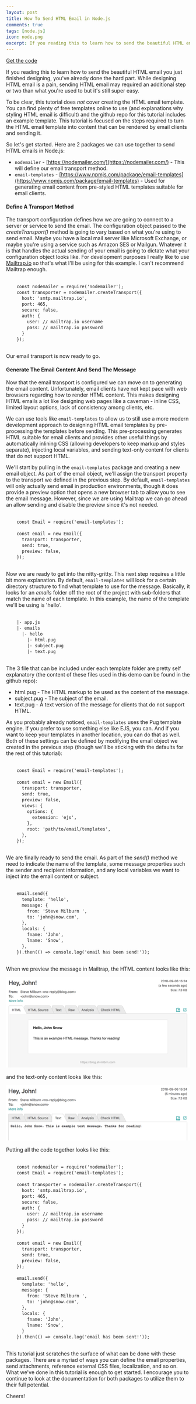 ```yaml
---
layout: post
title: How To Send HTML Email in Node.js
comments: true
tags: [node.js]
icon: node.png
excerpt: If you reading this to learn how to send the beautiful HTML email you just finished designing, you've already done the hard part. While designing HTML email is a pain, sending HTML email may required an additional step or two than what you're used to but it's still super easy.
---
```


[<i class="fa fa-github"></i> Get the code](https://github.com/stvmlbrn/node-html-email-demo)

If you reading this to learn how to send the beautiful HTML email you just finished designing, you've already done the hard part. While designing HTML email is a pain, sending HTML email may required an additional step or two than what you're used to but it's still super easy.

To be clear, this tutorial does _not_ cover creating the HTML email template. You can find plenty of free templates online to use (and explanations why styling HTML email is difficult) and the github repo for this tutorial includes an example template. This tutorial is focused on the steps required to turn the HTML email template into content that can be rendered by email clients and sending it.




So let's get started. Here are 2 packages we can use together to send HTML emails in Node.js:
* `nodemailer` - [https://nodemailer.com/](https://nodemailer.com/) - This will define our email transport method.
* `email-templates` - [https://www.npmjs.com/package/email-templates](https://www.npmjs.com/package/email-templates) - Used for generating email content from pre-styled HTML templates suitable for email clients.

#### Define A Transport Method
The transport configuration defines how we are going to connect to a server or service to send the email. The configuration object passed to the _createTransport()_ method is going to vary based on what you're using to send email. Maybe you have a local mail server like Microsoft Exchange, or maybe you're using a service such as Amazon SES or Mailgun. Whatever it is that handles the actual sending of your email is going to dictate what your configuration object looks like. For development purposes I really like to use [Mailtrap.io](https://mailtrap.io) so that's what I'll be using for this example. I can't recommend Mailtrap enough.

<pre class="prettyprint">
  <code class="language-javascript">
    const nodemailer = require('nodemailer');
    const transporter = nodemailer.createTransport({
      host: 'smtp.mailtrap.io',
      port: 465,
      secure: false,
      auth: {
        user: // mailtrap.io username
        pass: // mailtrap.io password
      }
    });
  </code>
</pre>

Our email transport is now ready to go.

#### Generate The Email Content And Send The Message
Now that the email transport is configured we can move on to generating the email content. Unfortunately, email clients have not kept pace with web browsers regarding how to render HTML content. This makes designing HTML emails a lot like designing web pages like a caveman - inline CSS, limited layout options, lack of consistency among clients, etc.

We can use tools like `email-templates` to allow us to still use a more modern development approach to designing HTML email templates by pre-processing the templates before sending. This pre-processing generates HTML suitable for email clients and provides other useful things by automatically inlining CSS (allowing developers to keep markup and styles separate), injecting local variables, and sending text-only content for clients that do not support HTML.

We'll start by pulling in the `email-templates` package and creating a new email object. As part of the email object, we'll assign the transport property to the transport we defined in the previous step. By default, `email-templates` will only actually send email in production environments, though it does provide a preview option that opens a new browser tab to allow you to see the email message. However, since we are using Mailtrap we can go ahead an allow sending and disable the preview since it's not needed.

<pre class="prettyprint">
  <code class="language-javascript">
    const Email = require('email-templates');

    const email = new Email({
      transport: transporter,
      send: true,
      preview: false,
    });
  </code>
</pre>

Now we are ready to get into the nitty-gritty. This next step requires a little bit more explanation. By default, `email-templates` will look for a certain directory structure to find what template to use for the message. Basically, it looks for an _emails_ folder off the root of the project with sub-folders that match the name of each template. In this example, the name of the template we'll be using is 'hello'.

<pre class="prettyprint">
  <code class="language-bsh">
    |- app.js
    |- emails
      |- hello
        |- html.pug
        |- subject.pug
        |- text.pug
  </code>
</pre>

The 3 file that can be included under each template folder are pretty self explanatory (the content of these files used in this demo can be found in the github repo):

* html.pug - The HTML markup to be used as the content of the message.
* subject.pug - The subject of the email.
* text.pug - A text version of the message for clients that do not support HTML.

As you probably already noticed, `email-templates` uses the Pug template engine. If you prefer to use something else like EJS, you can. And if you want to keep your templates in another location, you can do that as well. Both of these settings can be defined by modifying the email object we created in the previous step (though we'll be sticking with the defaults for the rest of this tutorial):

<pre class="prettyprint">
  <code class="language-javascript">
    const Email = require('email-templates');

    const email = new Email({
      transport: transporter,
      send: true,
      preview: false,
      views: {
        options: {
          extension: 'ejs',
        },
        root: 'path/to/email/templates',
      },
    });
  </code>
</pre>

We are finally ready to send the email. As part of the _send()_ method we need to indicate the name of the template, some message properties such the sender and recipient information, and any local variables we want to inject into the email content or subject.

<pre class="prettyprint">
  <code class="language-javascript">
    email.send({
      template: 'hello',
      message: {
        from: 'Steve Milburn <no-reply@blog.com>',
        to: 'john@snow.com',
      },
      locals: {
        fname: 'John',
        lname: 'Snow',
      },
    }).then(() => console.log('email has been send!'));
  </code>
</pre>

When we preview the message in Mailtrap, the HTML content looks like this:

![HTML email output](/assets/images/posts/email-html-preview.png)

and the text-only content looks like this:

![Text email output](/assets/images/posts/email-text-preview.png)

Putting all the code together looks like this:

<pre class="prettyprint">
  <code class="language-javascript">
    const nodemailer = require('nodemailer');
    const Email = require('email-templates');

    const transporter = nodemailer.createTransport({
      host: 'smtp.mailtrap.io',
      port: 465,
      secure: false,
      auth: {
        user: // mailtrap.io username
        pass: // mailtrap.io password
      }
    });

    const email = new Email({
      transport: transporter,
      send: true,
      preview: false,
    });

    email.send({
      template: 'hello',
      message: {
        from: 'Steve Milburn <no-reply@blog.com>',
        to: 'john@snow.com',
      },
      locals: {
        fname: 'John',
        lname: 'Snow',
      }
    }).then(() => console.log('email has been sent!'));
  </code>
</pre>

This tutorial just scratches the surface of what can be done with these packages. There are a myriad of ways you can define the email properties, send attachments, reference external CSS files, localization, and so on. What we've done in this tutorial is enough to get started. I encourage you to continue to look at the documentation for both packages to utilize them to their full potential.

Cheers!
